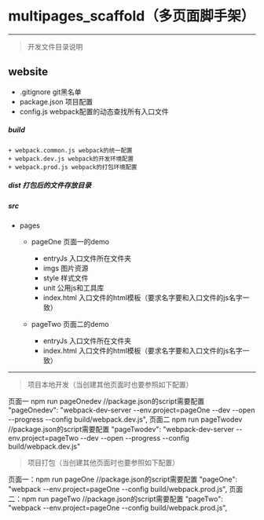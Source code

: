 multipages_scaffold（多页面脚手架）
==================
---
> 开发文件目录说明
## website

* .gitignore git黑名单
* package.json 项目配置
* config.js webpack配置的动态查找所有入口文件

##### build
    + webpack.common.js webpack的统一配置
    + webpack.dev.js webpack的开发环境配置
    + webpack.prod.js webpack的打包环境配置

##### dist 打包后的文件存放目录

##### src

* pages

    + pageOne 页面一的demo
        - entryJs 入口文件所在文件夹
        - imgs 图片资源
        - style 样式文件
        - unit 公用js和工具库
        - index.html 入口文件的html模板（要求名字要和入口文件的js名字一致）

    + pageTwo 页面二的demo
        - entryJs 入口文件所在文件夹
        - index.html 入口文件的html模板（要求名字要和入口文件的js名字一致）


---

> 项目本地开发（当创建其他页面时也要参照如下配置）

  页面一 npm run pageOnedev  //package.json的script需要配置 "pageOnedev": "webpack-dev-server --env.project=pageOne --dev --open --progress --config build/webpack.dev.js",
  页面二 npm run pageTwodev  //package.json的script需要配置 "pageTwodev": "webpack-dev-server --env.project=pageTwo --dev --open --progress --config build/webpack.dev.js"

> 项目打包（当创建其他页面时也要参照如下配置）

  页面一：npm run pageOne  //package.json的script需要配置 "pageOne": "webpack --env.project=pageOne --config build/webpack.prod.js",
  页面二：npm run pageTwo  //package.json的script需要配置 "pageTwo": "webpack --env.project=pageOne --config build/webpack.prod.js",